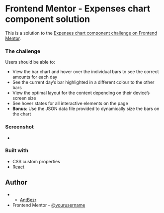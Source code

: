 # Frontend Mentor - Expenses chart component solution

This is a solution to the [Expenses chart component challenge on Frontend Mentor](https://www.frontendmentor.io/challenges/expenses-chart-component-e7yJBUdjwt). 

### The challenge

Users should be able to:

- View the bar chart and hover over the individual bars to see the correct amounts for each day
- See the current day’s bar highlighted in a different colour to the other bars
- View the optimal layout for the content depending on their device’s screen size
- See hover states for all interactive elements on the page
- **Bonus**: Use the JSON data file provided to dynamically size the bars on the chart


### Screenshot
-


### Built with

- CSS custom properties
- [React](https://reactjs.org/) 

## Author

-  - [AntBezr](https://github.com/AntBezr)
- Frontend Mentor - [@yourusername](https://www.frontendmentor.io/profile/yourusername)